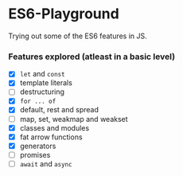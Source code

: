 # ES6-Playground
Trying out some of the ES6 features in JS.

### Features explored (atleast in a basic level)
- [x] `let` and `const`
- [x] template literals
- [ ] destructuring
- [x] `for ... of`
- [x] default, rest and spread
- [ ] map, set, weakmap and weakset
- [x] classes and modules
- [x] fat arrow functions
- [x] generators
- [ ] promises
- [ ] `await` and `async`
